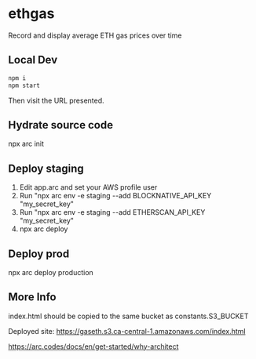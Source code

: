 # ethgas
Record and display average ETH gas prices over time

## Local Dev
```bash
npm i
npm start
```
Then visit the URL presented.

## Hydrate source code

npx arc init

## Deploy staging

1) Edit app.arc and set your AWS profile user
2) Run "npx arc env -e staging --add BLOCKNATIVE_API_KEY "my_secret_key"
3) Run "npx arc env -e staging --add ETHERSCAN_API_KEY "my_secret_key"
4) npx arc deploy

## Deploy prod

npx arc deploy production

## More Info

index.html should be copied to the same bucket as constants.S3_BUCKET

Deployed site: https://gaseth.s3.ca-central-1.amazonaws.com/index.html

https://arc.codes/docs/en/get-started/why-architect
